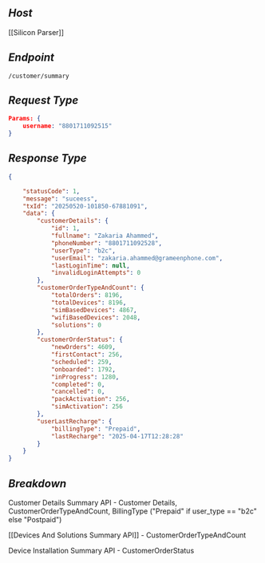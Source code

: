 ## *Host*

[[Silicon Parser]]

## *Endpoint*

`/customer/summary`

## *Request Type*

```Json
Params: {
	username: "8801711092515"
}
```

## *Response Type*

```Json
{

	"statusCode": 1,	
	"message": "suceess",
	"txId": "20250520-101850-67881091",
	"data": {
		"customerDetails": {
			"id": 1,
			"fullname": "Zakaria Ahammed",
			"phoneNumber": "8801711092528",
			"userType": "b2c",
			"userEmail": "zakaria.ahammed@grameenphone.com",
			"lastLoginTime": null,
			"invalidLoginAttempts": 0
		},
		"customerOrderTypeAndCount": {
			"totalOrders": 8196,
			"totalDevices": 8196,
			"simBasedDevices": 4867,
			"wifiBasedDevices": 2048,
			"solutions": 0
		},
		"customerOrderStatus": {
			"newOrders": 4609,
			"firstContact": 256,
			"scheduled": 259,
			"onboarded": 1792,
			"inProgress": 1280,
			"completed": 0,
			"cancelled": 0,
			"packActivation": 256,
			"simActivation": 256
		},
		"userLastRecharge": {
			"billingType": "Prepaid",
			"lastRecharge": "2025-04-17T12:28:28"
		}
	}
}
```

## *Breakdown*

Customer Details Summary API - Customer Details, CustomerOrderTypeAndCount, BillingType ("Prepaid" if user_type == "b2c" else "Postpaid")

[[Devices And Solutions Summary API]] - CustomerOrderTypeAndCount

Device Installation Summary API - CustomerOrderStatus
